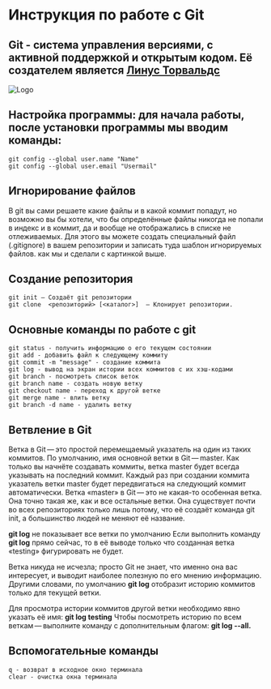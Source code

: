 # Инструкция по работе с Git
## Git - система управления версиями, с активной поддержкой и открытым кодом. Её создателем является [Линус Торвальдс](https://yandex.by/images/search?text=%D0%BB%D0%B8%D0%BD%D1%83%D1%81%20%D1%82%D0%BE%D1%80%D0%B2%D0%B0%D0%BB%D1%8C%D0%B4%D1%81%20%D1%84%D0%BE%D1%82%D0%BE&from=tabbar&p=1&pos=56&rpt=simage&img_url=https%3A%2F%2Fi2.wp.com%2Fwww.tfir.io%2Fwp-content%2Fuploads%2F2019%2F06%2Flinus-laugh.jpg%3Ffit%3D1920%252C1080%26ssl%3D1&lr=158)
![Logo](picture.png)
## Настройка программы: для начала работы, после установки программы мы вводим команды:
    git config --global user.name "Name"
    git config --global user.email "Usermail"

## Игнорирование файлов
В git вы сами решаете какие файлы и в какой коммит попадут, но возможно вы бы хотели, что бы определённые файлы никогда не попали в индекс и в коммит, да и вообще не отображались в списке не отлеживаемых. Для этого вы можете создать специальный файл (.gitignore) в вашем репозитории и записать туда шаблон игнорируемых файлов. как мы и сделали с картинкой выше.

## Создание репозитория

    git init — Создаёт git репозитории 
    git clone  <репозиторий> [<каталог>]  — Клонирует репозитории.

## Основные команды по работе с git 
    git status - получить информацию о его текущем состоянии
    git add - добавить файл к следующему коммиту
    git commit -m "message" - создание коммита
    git log - вывод на экран истории всех коммитов с их хэш-кодами
    git branch - посмотреть список веток
    git branch name - создать новую ветку
    git checkout name - переход к другой ветке
    git merge name - влить ветку
    git branch -d name - удалить ветку

## Ветвление в Git
Ветка в Git — это простой перемещаемый указатель на один из таких коммитов. По умолчанию, имя основной ветки в Git — master. Как только вы начнёте создавать коммиты, ветка master будет всегда указывать на последний коммит. Каждый раз при создании коммита указатель ветки master будет передвигаться на следующий коммит автоматически. Ветка «master» в Git — это не какая-то особенная ветка. Она точно такая же, как и все остальные ветки. Она существует почти во всех репозиториях только лишь потому, что её создаёт команда git init, а большинство людей не меняют её название.
    
**git log** не показывает все ветки по умолчанию
Если выполнить команду **git log** прямо сейчас, то в её выводе только что созданная ветка «testing» фигурировать не будет.

Ветка никуда не исчезла; просто Git не знает, что именно она вас интересует, и выводит наиболее полезную по его мнению информацию. Другими словами, по умолчанию **git log** отобразит историю коммитов только для текущей ветки.

Для просмотра истории коммитов другой ветки необходимо явно указать её имя: **git log testing** Чтобы посмотреть историю по всем веткам — выполните команду с дополнительным флагом: **git log --all.**

## Вспомогательные команды
    q - возврат в исходное окно терминала 
    clear - очистка окна терминала 